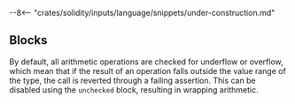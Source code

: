--8<-- "crates/solidity/inputs/language/snippets/under-construction.md"

## Blocks

By default, all arithmetic operations are checked for underflow or overflow, which mean that if the result of an
operation falls outside the value range of the type, the call is reverted through a failing assertion. This can be
disabled using the `unchecked` block, resulting in wrapping arithmetic.
